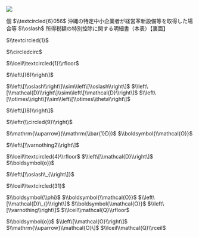 ![](https://www.nta.go.jp/tmp/b611d027-12a0-4ce1-b10c-c2b2ef971cc0/images/b9805af0016699ce7e6e2217bdc62b7da8cebab88188607c0b3c66d596f7862a.jpg)

個 $\\textcircled{6}056$ 沖縄の特定中小企業者が経営革新設備等を取得した場合等 $\\oslash$ 所得税額の特別控除に関する明細書（本表）【裏面】

$\\textcircled{1}$

$\\circledcirc$

$\\lceil\\textcircled{1}\\rfloor$

$\\left\[(6)\\right\]$

$\\left\[\\oslash\\right\]\\sim\\left\[\\oslash\\right\]$ $\\left\[\\mathcal{D}\\right\]\\sim\\left\[\\mathcal{D}\\right\]$ $\\left\[\\otimes\\right\]\\sim\\left\[\\otimes\\theta\\right\]$

$\\left\[(8)\\right\]$

$\\leftr(\\circled{9}\\right)$

$\\mathrm{\\uparrow}(\\mathrm{\\bar{1}D})$ $\\boldsymbol{\\mathcal{O}}$

$\\left\[\\varnothing2\\right\]$

$\\lceil\\textcircled{4}\\rfloor$ $\\left\[\\mathcal{D}\\right\]$ $\\boldsymbol{o})$

$\\left\[\\oslash\_{\\right\]}$

$\\lceil\\textcircled{31}$

$\\boldsymbol{\\phi}$ $\\boldsymbol{\\mathcal{O}}$ $\\left\[\\mathcal{D}\_{}\\right\]$ $\\boldsymbol{\\mathcal{O}}$ $\\left\[\\varnothing\\right\]$ $\\lceil\\mathcal{Q}\\rfloor$

$\\boldsymbol{o})$ $\\left\[\\mathcal{O}\\right\]$ $\\mathrm{\\uparrow}\\mathcal{O}\]$ $\\lceil\\mathcal{Q}\\rceil$